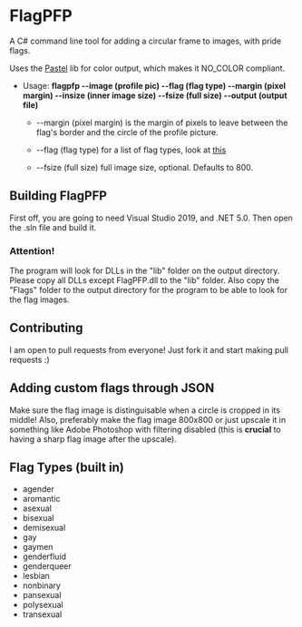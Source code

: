 # FlagPFP
A C# command line tool for adding a circular frame to images, with pride flags.

Uses the [Pastel](https://github.com/silkfire/Pastel) lib for color output, which makes it NO_COLOR compliant.

* Usage: __flagpfp --image (profile pic) --flag (flag type) --margin (pixel margin) --insize (inner image size) --fsize (full size) --output (output file)__

  * --margin (pixel margin) is the margin of pixels to leave between the flag's border and the circle of the profile picture.

  * --flag (flag type) for a list of flag types, look at [this](#flag-types)
  
  * --fsize (full size) full image size, optional. Defaults to 800.

## Building FlagPFP
First off, you are going to need Visual Studio 2019, and .NET 5.0. Then open the .sln file and build it.

### Attention! 
The program will look for DLLs in the "lib" folder on the output directory. Please copy all DLLs except FlagPFP.dll to the "lib" folder. Also copy the "Flags" folder to the output directory for the program to be able to look for the flag images.

## Contributing
I am open to pull requests from everyone! Just fork it and start making pull requests :)

## Adding custom flags through JSON
Make sure the flag image is distinguisable when a circle is cropped in its middle! Also, preferably make the flag image 800x800 or just upscale it in something like 
Adobe Photoshop with filtering disabled (this is __crucial__ to having a sharp flag image after the upscale).

## Flag Types (built in)

* agender
* aromantic
* asexual
* bisexual
* demisexual
* gay
* gaymen
* genderfluid
* genderqueer
* lesbian
* nonbinary
* pansexual
* polysexual
* transexual
